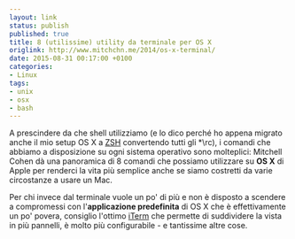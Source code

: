 ```yaml
---
layout: link
status: publish
published: true
title: 8 (utilissime) utility da terminale per OS X
origlink: http://www.mitchchn.me/2014/os-x-terminal/
date: 2015-08-31 00:17:00 +0100
categories:
- Linux
tags:
- unix
- osx
- bash
---
```


A prescindere da che shell utilizziamo (e lo dico perché ho appena migrato anche il mio setup OS X a [ZSH](http://www.zsh.org/) convertendo tutti gli *\rc), i comandi che abbiamo a disposizione su ogni sistema operativo sono molteplici: Mitchell Cohen dà una panoramica di 8 comandi che possiamo utilizzare su **OS X** di Apple per renderci la vita più semplice anche se siamo costretti da varie circostanze a usare un Mac.

Per chi invece dal terminale vuole un po' di più e non è disposto a scendere a compromessi con l'**applicazione predefinita** di OS X che è effettivamente un po' povera, consiglio l'ottimo [iTerm](https://www.iterm2.com/index.html) che permette di suddividere la vista in più pannelli, è molto più configurabile - e tantissime altre cose.
